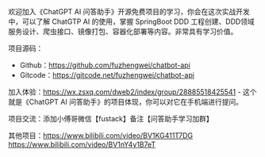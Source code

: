 欢迎加入《ChatGPT AI 问答助手》开源免费项目的学习，你会在这次实战开发中，可以了解 ChatGTP AI 的使用，掌握 SpringBoot DDD 工程创建、DDD领域服务设计、爬虫接口、镜像打包、容器化部署等内容。非常具有学习价值。

项目源码：
- Github：https://github.com/fuzhengwei/chatbot-api
- Gitcode：https://gitcode.net/fuzhengwei/chatbot-api

加入体验：https://wx.zsxq.com/dweb2/index/group/28885518425541 - 这个就是《ChatGPT AI 问答助手》的项目体现，你可以对它在手机端进行提问。

项目交流：添加小傅哥微信【fustack】备注【问答助手学习加群】

其他项目：https://www.bilibili.com/video/BV1KG411T7DG https://www.bilibili.com/video/BV1nY4y1B7eT